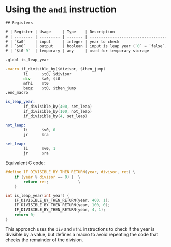 # Using the `andi` instruction

```asm
## Registers

# | Register | Usage     | Type    | Description                                      |
# | -------- | --------- | ------- | ------------------------------------------------ |
# | `$a0`    | input     | integer | year to check                                    |
# | `$v0`    | output    | boolean | input is leap year (`0` = `false`, `1` = `true`) |
# | `$t0-9`  | temporary | any     | used for temporary storage                       |

.globl is_leap_year

.macro if_divisible_by($divisor, $then_jump)
        li      $t0, $divisor
        div     $a0, $t0
        mfhi    $t0
        beqz    $t0, $then_jump
.end_macro

is_leap_year:
        if_divisible_by(400, set_leap)
        if_divisible_by(100, not_leap)
        if_divisible_by(4, set_leap)

not_leap:
        li      $v0, 0
        jr      $ra

set_leap:
        li      $v0, 1
        jr      $ra
```

Equivalent C code:

```c
#define IF_DIVISIBLE_BY_THEN_RETURN(year, divisor, ret) \
    if (year % divisor == 0) {  \
        return ret;             \
    }
    
int is_leap_year(int year) {
    IF_DIVISIBLE_BY_THEN_RETURN(year, 400, 1);
    IF_DIVISIBLE_BY_THEN_RETURN(year, 100, 0);
    IF_DIVISIBLE_BY_THEN_RETURN(year, 4, 1);
    return 0;
}
```

This approach uses the `div` and `mfhi` instructions to check if the year
is divisible by a value, but defines a macro to avoid repeating the code
that checks the remainder of the division.
